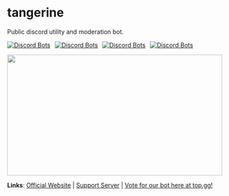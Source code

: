 # tangerine
Public discord utility and moderation bot.      

[![Discord Bots](https://top.gg/api/widget/status/701793346225700934.svg)](https://top.gg/bot/701793346225700934)   [![Discord Bots](https://top.gg/api/widget/servers/701793346225700934.svg)](https://top.gg/bot/701793346225700934)   [![Discord Bots](https://top.gg/api/widget/upvotes/701793346225700934.svg)](https://top.gg/bot/701793346225700934)   [![Discord Bots](https://top.gg/api/widget/lib/701793346225700934.svg)](https://top.gg/bot/701793346225700934)

<img src="https://raw.githubusercontent.com/tangerine-bot/tangerine/master/tangerine_banner.png" width="500" height="281" />


**Links**:
[Official Website](https://tangerinebot.com) | 
[Support Server](https://discord.gg/uwcgjYw) | 
[Vote for our bot here at top.gg!](https://top.gg/bot/701793346225700934/vote)
